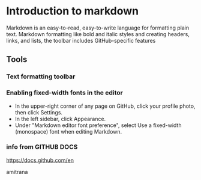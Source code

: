 # Introduction to markdown 

Markdown is an easy-to-read, easy-to-write language for formatting plain text.
Markdown formatting like bold and italic styles and creating headers, links, and lists, the toolbar includes GitHub-specific features

## Tools 

### Text formatting toolbar
### Enabling fixed-width fonts in the editor
* In the upper-right corner of any page on GitHub, click your profile photo, then click  Settings.
* In the left sidebar, click  Appearance.
* Under "Markdown editor font preference", select Use a fixed-width (monospace) font when editing Markdown.

### info from  GITHUB DOCS
https://docs.github.com/en



amitrana
